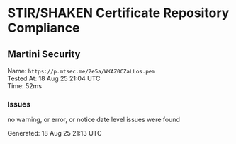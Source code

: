 # STIR/SHAKEN Certificate Repository Compliance

## Martini Security

Name: `https://p.mtsec.me/2e5a/WKAZ0CZaLLos.pem`\
Tested At: 18 Aug 25 21:04 UTC\
Time: 52ms

### Issues

no warning, or error, or notice date level issues were found

Generated: 18 Aug 25 21:13 UTC